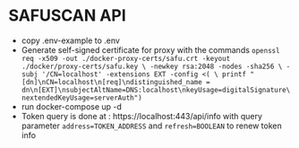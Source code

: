 # SAFUSCAN API

- copy .env-example to .env
- Generate self-signed certificate for proxy with the commands
`openssl req -x509 -out ./docker-proxy-certs/safu.crt -keyout ./docker/proxy-certs/safu.key \
  -newkey rsa:2048 -nodes -sha256 \
  -subj '/CN=localhost' -extensions EXT -config <( \
   printf "[dn]\nCN=localhost\n[req]\ndistinguished_name = dn\n[EXT]\nsubjectAltName=DNS:localhost\nkeyUsage=digitalSignature\nextendedKeyUsage=serverAuth")`
- run docker-compose up -d
- Token query is done at : https://localhost:443/api/info with query parameter `address=TOKEN_ADDRESS` and `refresh=BOOLEAN` to renew token info

